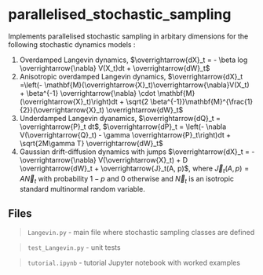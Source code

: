 # parallelised_stochastic_sampling
Implements parallelised stochastic sampling in arbitary dimensions for the following stochastic dynamics models :
1) Overdamped Langevin dynamics, 
$\overrightarrow{dX}_t = - \beta log \overrightarrow{\nabla} V(X_t)dt + \overrightarrow{dW}_t$
3) Anisotropic overdamped Langevin dynamics, $\overrightarrow{dX}_t =\left(- \mathbf{M}(\overrightarrow{X}_t)\overrightarrow{\nabla}V(X_t) + \beta^{-1} \overrightarrow{\nabla} \cdot \mathbf{M}(\overrightarrow{X}_t)\right)dt + \sqrt{2 \beta^{-1}}\mathbf{M}^{\frac{1}{2}}(\overrightarrow{X}_t) \overrightarrow{dW}_t$ 
4) Underdamped Langevin dyanamics, $\overrightarrow{dQ}_t = \overrightarrow{P}_t dt$, $\overrightarrow{dP}_t = \left(- \nabla V(\overrightarrow{Q}_t) - \gamma \overrightarrow{P}_t\right)dt + \sqrt{2M\gamma T} \overrightarrow{dW}_t$
5) Gaussian drift-diffusion dynamics with jumps $\overrightarrow{dX}_t = - \overrightarrow{\nabla} V(\overrightarrow{X}_t) + D \overrightarrow{dW}_t + \overrightarrow{J}_t(A, p)$, where $\overrightarrow{J}_t(A, p) = A \overrightarrow{N}_t$ with probability $1-p$ and $0$ otherwise and $\overrightarrow{N}_t$ is an isotropic standard multinormal random variable.

## Files
> `Langevin.py` - main file where stochastic sampling classes are defined

> `test_Langevin.py` - unit tests

> `tutorial.ipynb` - tutorial Jupyter notebook with worked examples

[//]: # (## Example Usage)

[//]: # ()
[//]: # (### Stochastic Dynamics in a 1D Double-Well Potential)

[//]: # ()
[//]: # (First specify the functional form of the potential,)

[//]: # ()
[//]: # (```)

[//]: # (def double_well_potential&#40;x&#41;:)

[//]: # (    h = 2)

[//]: # (    c = 2)

[//]: # (    return -&#40;1 / 4&#41; * &#40;x ** 2&#41; * &#40;h ** 4&#41; + &#40;1 / 2&#41; * &#40;c ** 2&#41; * &#40;x ** 4&#41;)

[//]: # (```)

[//]: # ()
[//]: # (and initialise a stochastic dynamics object e.g.)

[//]: # ()
[//]: # (```)

[//]: # (od_ld = OverdampedLangevin&#40;x0=0.0, potential=double_well_potential, beta=1, time_step=5e-3&#41;)

[//]: # (ud_ld = UnderdampedLangevin&#40;Q0=0.0, P0=0.0, potential=double_well_potential, M=1, T=1, gamma=1, time_step=5e-3&#41;)

[//]: # (gdd = GaussianDriftDiffusion&#40;x0=0.0, potential=double_well_potential, diffusion_coeff=1.0, jump_prob=0.05, jump_amplitude=0.03, time_step=5e-3&#41;)

[//]: # (```)

[//]: # (note that $x_0, Q_0, P_0$ specify the initial coordinates of the chains &#40;in this example all chains start at the origin&#41;.)

[//]: # ()
[//]: # (Next run the sampling using the simulate method e.g. to simulate overdamped Langevin dynamics with chains of length 10,000:)

[//]: # ()
[//]: # (```)

[//]: # (traj = od_ld.simulate&#40;length=10000&#41;)

[//]: # (```)

[//]: # (by default chains are run in parallel for each available CPU process. )

[//]: # ()
[//]: # (Display the probability density of samples by using the plot method)

[//]: # ()
[//]: # (```)

[//]: # (traj.plot&#40;&#41;)

[//]: # (```)

[//]: # (![image]&#40;https://user-images.githubusercontent.com/55788137/191993202-150e9dc5-dc0d-4b4b-8ece-acc5ff2b43da.png&#41;)

[//]: # ()
[//]: # (note that by default chains are burnt-in and the visualisation neglects the first $N$ iteratitions &#40;here $N=2000$&#41;.)

[//]: # ()
[//]: # (Visualise the chains trajectories using the plot_trajectory method)

[//]: # (```)

[//]: # (traj.set_burn_in&#40;0&#41;)

[//]: # (traj.plot_trajectory&#40;chains=[0,1,2]&#41;)

[//]: # (```)

[//]: # (here we choose to plot only the first three chains to avoid an overly-cluttered plot)

[//]: # (![image]&#40;https://user-images.githubusercontent.com/55788137/192000152-281081e5-8bad-4eda-a06f-e6cf8b718739.png&#41;)

[//]: # ()
[//]: # ()
[//]: # (### Stochastic Dynamics in a 2D Quadruple-Well Potential)

[//]: # ()
[//]: # (First specify the functional form of the potential,)

[//]: # ()
[//]: # (```)

[//]: # (def quadruple_well_potential&#40;x&#41;:)

[//]: # (    h = 2)

[//]: # (    c = 2)

[//]: # (    return &#40;-&#40;1 / 4&#41; * &#40;x[0] ** 2&#41; * &#40;h ** 4&#41; + &#40;1 / 2&#41; * &#40;c ** 2&#41; * &#40;x[0] ** 4&#41;&#41; + &#40;)

[//]: # (            -&#40;1 / 4&#41; * &#40;x[1] ** 2&#41; * &#40;h ** 4&#41; + &#40;1 / 2&#41; * &#40;c ** 2&#41; * &#40;x[1] ** 4&#41;&#41;)

[//]: # (```)

[//]: # ()
[//]: # (and initialise a stochastic dynamics, specifying the number of spatial dimensions &#40;2&#41;, e.g. )

[//]: # ()
[//]: # (```)

[//]: # (ud_ld = UnderdampedLangevin&#40;spatial_dim = 2, muQ=[0.0, 0.0], muP=[0.0, 0.0], sigmaQ=[0.5, 0.5], sigmaP=[0.5, 0.5], potential=quadruple_well_potential, M=1, T=1, gamma=1, time_step=5e-3&#41;)

[//]: # (```)

[//]: # (note this time we have randomised the chain initial conditions with specified position and momentum mean &#40;muQ, muP&#41; and standard deviation &#40;sigmaQ, sigmaP&#41; for each dimension. )

[//]: # ()
[//]: # (Finally, run a stochastic simulation)

[//]: # (```)

[//]: # (traj = ud_ld.simulate&#40;length=50000&#41;)

[//]: # (```)

[//]: # (optionally, we can modify the burn-in)

[//]: # (```)

[//]: # (traj.set_burn_in&#40;5000&#41;)

[//]: # (```)

[//]: # (and display the probability density of each parameter for each dimension using the plot method )

[//]: # (```)

[//]: # (traj.plot&#40;&#41;)

[//]: # (```)

[//]: # (![image]&#40;https://user-images.githubusercontent.com/55788137/191995714-eb56d98a-8d07-4c3d-a994-013b5adaa841.png&#41;)


